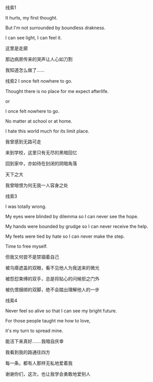线索1

It hurts, my first thought.

But I'm not surrounded by boundless drakness.

I can see light, I can feel it.

这里是走廊

那边病房传来的哭声让人心如刀割

我知道怎么做了......



线索2
I once felt nowhere to go.

Thought there is no place for me expect afterlife.

or 

I once felt nowhere to go. 

No matter at school or at home. 


I hate this world much for its limit place. 

我曾感到无路可走

来到学校，这里只有无尽的黑暗回忆

回到家中，亦如待在封闭的阴暗角落



天下之大

我曾暗恨为何无我一人容身之处



线索3

I was totally wrong.

My eyes were blinded by dilemma so I can never see the hope.

My hands were bounded by grudge so I can never receive the help.

My feets were tied by hate so I can never make the step.

Time to free myself.

但我又何尝不是禁锢着自己

被乌瘴遮盖的双眼，看不见他人为我送来的微光

被怨怼束缚的双手，总是将贴心的问候拒之门外

被仇恨捆绑的双脚，绝不会踏出理解他人的一步





线索4

Never feel so alive so that I can see my bright future.

For those people taught me how to love,

it's my turn to spread mine.

能活下来真好.......我暗自庆幸

我看到我的路通往四方

每一条，都有人那样无私地爱着我

谢谢你们，这次，也让我学会勇敢地爱别人
